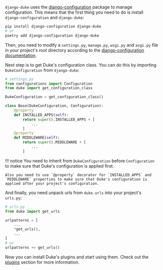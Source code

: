 `django-duke` uses the [django-configuration](https://django-configurations.readthedocs.io/en/stable) package to manage configuration.
This means that the first thing you need to do is install `django-configuration` and `django-duke`:

```bash
pip install django-configuration django-duke
# or
poetry add django-configuration django-duke
```

Then, you need to modify a `settings.py`, `manage.py`, `wsgi.py` and `asgi.py` file in your project's root directory according to the [django-configuration documentation](https://django-configurations.readthedocs.io/en/stable/#quickstart).

Next step is to get Duke's configuration class. You can do this by importing `DukeConfiguration` from `django-duke`:

```python
# settings.py
from configurations import Configuration
from duke import get_configuration_class

DukeConfiguration = get_configuration_class()

class Base(DukeConfiguration, Configuration):
    @property
    def INSTALLED_APPS(self):
        return super().INSTALLED_APPS + [
            ...
        ]
    @property
    def MIDDLEWARE(self):
        return super().MIDDLEWARE + [
            ...
        ]
```

!!! notice
    You need to inherit from `DukeConfiguration` before `Configuration` to make sure that Duke's configuration is applied first.

    Also you need to use `@property` decorator for `INSTALLED_APPS` and `MIDDLEWARE` properties to make sure that Duke's configuration is applied after your project's configuration.

And finally, you need unpack urls from `duke.urls` into your project's `urls.py`:

```python
# urls.py
from duke import get_urls

urlpatterns = [
    ...
    *get_urls(),
    ...
]
# or
urlpatterns += get_urls()
```
Now you can install Duke's plugins and start using them.
Check out the [plugins](/plugins) section for more information.
